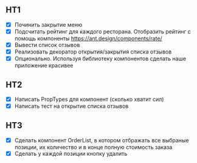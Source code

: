 ## HT1

- [x] Починить закрытие меню
- [x] Подсчитать рейтинг для каждого ресторана. Отобразить рейтинг с помощь компоненты <https://ant.design/components/rate/>
- [x] Вывести список отзывов
- [x] Реализовать декоратор открытия/закрытия списка отзывов
- [x] Опционально. Используя библиотеку компонентов сделать наше приложение красивее

## HT2

- [x] Написать PropTypes для компонент (сколько хватит сил)
- [x] Написать тест на открытие списка отзывов

## HT3

- [x] Сделать компонент OrderList, в котором отбражать все выбраные позиции, их количество и в конце полную стоимость заказа
- [x] Сделать у каждой позиции кнопку удалить
